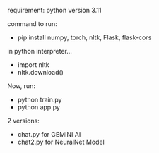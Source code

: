 requirement: python version 3.11

command to run:

* pip install numpy, torch, nltk, Flask, flask-cors 

in python interpreter...
* import nltk
* nltk.download()

Now, run:
* python train.py
* python app.py

2 versions:
* chat.py for GEMINI AI
* chat2.py for NeuralNet Model 
